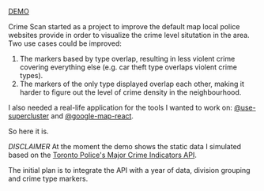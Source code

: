 [DEMO](https://hungryvito.github.io/crime_scan/)

Crime Scan started as a project to improve the default map local police websites provide in order to visualize the crime level situtation in the area. Two use cases could be improved:

1. The markers based by type overlap, resulting in less violent crime covering everything else (e.g. car theft type overlaps violent crime types).
2. The markers of the only type displayed overlap each other, making it harder to figure out the level of crime density in the neighbourhood.

I also needed a real-life application for the tools I wanted to work on: [@use-supercluster](https://github.com/leighhalliday/use-supercluster) and [@google-map-react](https://github.com/google-map-react/google-map-react).

So here it is.

*DISCLAIMER*
At the moment the demo shows the static data I simulated based on the [Toronto Police's Major Crime Indicators API](https://data.torontopolice.on.ca/datasets/TorontoPS::major-crime-indicators-open-data/about). 

The initial plan is to integrate the API with a year of data, division grouping and crime type markers.
